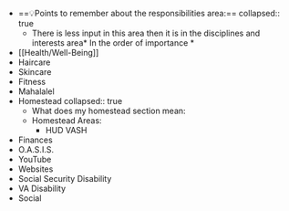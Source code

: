 - ==💡Points to remember about the responsibilities area:==
  collapsed:: true
	- There is less input in this area then it is in the disciplines and interests area*
	  In the order of importance *
- [[Health/Well-Being]]
- Haircare
- Skincare
- Fitness
- Mahalalel
- Homestead 
  collapsed:: true
	- What does my homestead section mean:
	- Homestead Areas:
		- HUD VASH
- Finances
- O.A.S.I.S.
- YouTube
- Websites
- Social Security Disability
- VA Disability
- Social